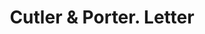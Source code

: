 ---
doi: 10.7916/D8903FT3
date_other: '1900'
date_other_textual: 1900-1909
form: correspondence
genre:
- Letters (correspondence)
name:
- Cutler & Porter
object_in_context_url: https://biggert.cul.columbia.edu/items/view/ave_biggert_00507
subject_hierarchical_geographic:
- Springfield, Massachusetts, United States
subject_name:
- Cutler & Porter
title: Cutler & Porter. Letter
sort_title: Cutler & Porter. Letter
call_number: ave_biggert_00507
coordinates:
- 42.112411,-72.547455
pid: ave_biggert_00507
identifiers: ave_biggert_00507
thumbnail: https://derivativo-2.library.columbia.edu/iiif/2/ldpd:343871/full/!256,256/0/native.jpg
permalink: "/biggert/ave_biggert_00507/"
layout: iiif-image-page
---